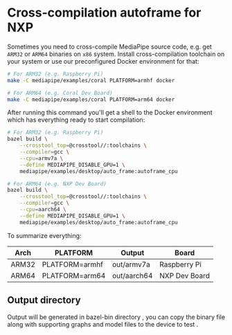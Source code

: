 # Cross-compilation autoframe for NXP

Sometimes you need to cross-compile MediaPipe source code, e.g. get `ARM32`
or `ARM64` binaries on `x86` system. Install cross-compilation toolchain on
your system or use our preconfigured Docker environment for that:

```bash
# For ARM32 (e.g. Raspberry Pi)
make -C mediapipe/examples/coral PLATFORM=armhf docker

# For ARM64 (e.g. Coral Dev Board)
make -C mediapipe/examples/coral PLATFORM=arm64 docker
```

After running this command you'll get a shell to the Docker environment which
has everything ready to start compilation:

```bash
# For ARM32 (e.g. Raspberry Pi)
bazel build \
    --crosstool_top=@crosstool//:toolchains \
    --compiler=gcc \
    --cpu=armv7a \
    --define MEDIAPIPE_DISABLE_GPU=1 \
    mediapipe/examples/desktop/auto_frame:autoframe_cpu

# For ARM64 (e.g. NXP Dev Board)
bazel build \
    --crosstool_top=@crosstool//:toolchains \
    --compiler=gcc \
    --cpu=aarch64 \
    --define MEDIAPIPE_DISABLE_GPU=1 \
    mediapipe/examples/desktop/auto_frame:autoframe_cpu
```

To summarize everything:

| Arch  | PLATFORM       | Output      | Board                                                    |
| ----- | -------------- | ----------- | -------------------------------------------------------- |
| ARM32 | PLATFORM=armhf | out/armv7a  | Raspberry Pi  |
| ARM64 | PLATFORM=arm64 | out/aarch64 | NXP Dev Board |

## Output directory

Output will be generated in bazel-bin directory , you can copy the binary file along with supporting graphs and model files to the device to test .